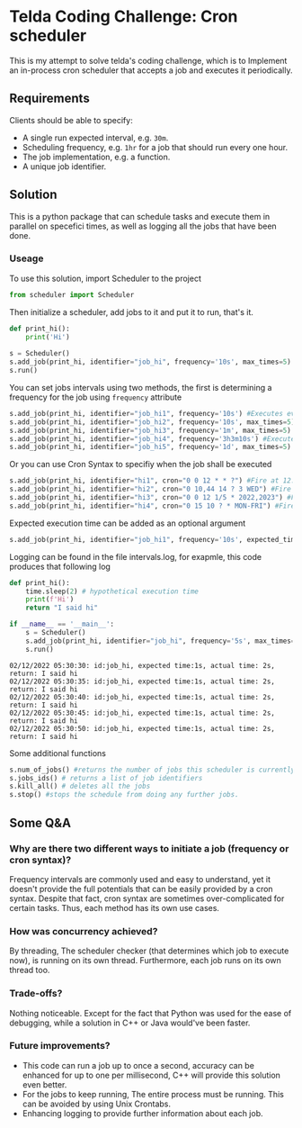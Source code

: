 # Telda Coding Challenge: Cron scheduler
This is my attempt to solve telda's coding challenge, which is to Implement an in-process cron scheduler that accepts a job and executes it periodically. 

## Requirements
Clients should be able to specify:

- A single run expected interval, e.g. `30m`.
- Scheduling frequency, e.g. `1hr` for a job that should run every one hour.
- The job implementation, e.g. a function.
- A unique job identifier.

## Solution
This is a python package that can schedule tasks and execute them in parallel on specefici times, as well as logging all the jobs that have been done.

### Useage
To use this solution, import Scheduler to the project
```python
from scheduler import Scheduler
```

Then initialize a scheduler, add jobs to it and put it to run, that's it.

```python
def print_hi():
    print('Hi')
    
s = Scheduler()
s.add_job(print_hi, identifier="job_hi", frequency='10s', max_times=5)
s.run()
```


You can set jobs intervals using two methods, the first is determining a frequency for the job using `frequency` attribute

```python
s.add_job(print_hi, identifier="job_hi1", frequency='10s') #Executes every 10 seconds, infinite number of times
s.add_job(print_hi, identifier="job_hi2", frequency='10s', max_times=5) #Executes every 10 seconds for 5 times.
s.add_job(print_hi, identifier="job_hi3", frequency='1m', max_times=5) #Executes every 1 minute for 5 times.
s.add_job(print_hi, identifier="job_hi4", frequency='3h3m10s') #Executes every 3 hours 30 minute 10 seconds, infinite number of times
s.add_job(print_hi, identifier="job_hi5", frequency='1d', max_times=5) #Executes every day for 5 times.
```

Or you can use Cron Syntax to specifiy when the job shall be executed

```python
s.add_job(print_hi, identifier="hi1", cron="0 0 12 * * ?") #Fire at 12:00 PM (noon) every day
s.add_job(print_hi, identifier="hi2", cron="0 10,44 14 ? 3 WED") #Fire at 2:10 PM and at 2:44 PM every Wednesday in the month of March
s.add_job(print_hi, identifier="hi3", cron="0 0 12 1/5 * 2022,2023") #Fire at 12 PM (noon) every 5 days every month, starting on the first day of the month, years 2022 and 2023
s.add_job(print_hi, identifier="hi4", cron="0 15 10 ? * MON-FRI") #Fire at 10:15 AM every Monday, Tuesday, Wednesday, Thursday and Friday
```

Expected execution time can be added as an optional argument
```python
s.add_job(print_hi, identifier="job_hi1", frequency='10s', expected_time='1s')
```
Logging can be found in the file intervals.log, for exapmle, this code produces that following log

```python
def print_hi():
    time.sleep(2) # hypothetical execution time
    print(f'Hi')
    return "I said hi"

if __name__ == '__main__':
    s = Scheduler()
    s.add_job(print_hi, identifier="job_hi", frequency='5s', max_times=5, expected_time="1s")
    s.run()
```

```log
02/12/2022 05:30:30: id:job_hi, expected time:1s, actual time: 2s, return: I said hi
02/12/2022 05:30:35: id:job_hi, expected time:1s, actual time: 2s, return: I said hi
02/12/2022 05:30:40: id:job_hi, expected time:1s, actual time: 2s, return: I said hi
02/12/2022 05:30:45: id:job_hi, expected time:1s, actual time: 2s, return: I said hi
02/12/2022 05:30:50: id:job_hi, expected time:1s, actual time: 2s, return: I said hi
```


Some additional functions
```python
s.num_of_jobs() #returns the number of jobs this scheduler is currently executing
s.jobs_ids() # returns a list of job identifiers
s.kill_all() # deletes all the jobs
s.stop() #stops the schedule from doing any further jobs.
```


## Some Q&A

### Why are there two different ways to initiate a job (frequency or cron syntax)?
Frequency intervals are commonly used and easy to understand, yet it doesn't provide the full potentials that can be easily provided by a cron syntax. Despite that fact, cron syntax are sometimes over-complicated for certain tasks. Thus, each method has its own use cases.

### How was concurrency achieved?
By threading, The scheduler checker (that determines which job to execute now), is running on its own thread. Furthermore, each job runs on its own thread too.

### Trade-offs?
Nothing noticeable. Except for the fact that Python was used for the ease of debugging, while a solution in C++ or Java would've been faster.

### Future improvements?
- This code can run a job up to once a second, accuracy can be enhanced for up to one per millisecond, C++ will provide this solution even better.
- For the jobs to keep running, The entire process must be running. This can be avoided by using Unix Crontabs.
- Enhancing logging to provide further information about each job.


